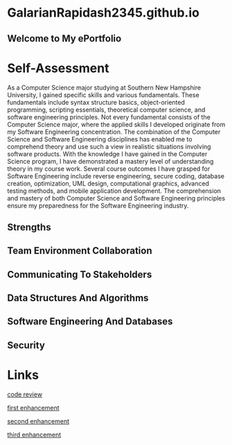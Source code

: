 # GalarianRapidash2345.github.io

## Welcome to My ePortfolio


# Self-Assessment
As a Computer Science major studying at Southern New Hampshire University, I gained specific skills and various fundamentals. These fundamentals include syntax structure basics, object-oriented programming, scripting essentials, theoretical computer science, and software engineering principles. Not every fundamental consists of the Computer Science major, where the applied skills I developed originate from my Software Engineering concentration. The combination of the Computer Science and Software Engineering disciplines has enabled me to comprehend theory and use such a view in realistic situations involving software products. With the knowledge I have gained in the Computer Science program, I have demonstrated a mastery level of understanding theory in my course work. Several course outcomes I have grasped for Software Engineering include reverse engineering, secure coding, database creation, optimization, UML design, computational graphics, advanced testing methods, and mobile application development. The comprehension and mastery of both Computer Science and Software Engineering principles ensure my preparedness for the Software Engineering industry.

## Strengths


## Team Environment Collaboration


## Communicating To Stakeholders


## Data Structures And Algorithms

## Software Engineering And Databases

## Security


# Links


[code review](https://galarianrapidash2345.github.io/Code-Review/)



[first enhancement](https://galarianrapidash2345.github.io/Enhancement-One/)


[second enhancement](https://galarianrapidash2345.github.io/Enhancement-Two/)

[third enhancement](https://galarianrapidash2345.github.io/Enhancement-Three/)





